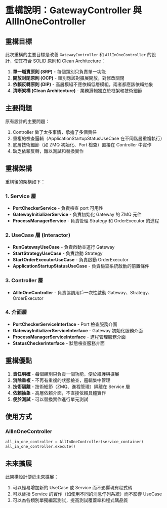 # 重構說明：GatewayController 與 AllInOneController

## 重構目標

此次重構的主要目標是改善 `GatewayController` 和 `AllInOneController` 的設計，使其符合 SOLID 原則和 Clean Architecture：

1. **單一職責原則 (SRP)** - 每個類別只負責單一功能
2. **開放封閉原則 (OCP)** - 類別應該對擴展開放，對修改關閉
3. **依賴反轉原則 (DIP)** - 高層模組不應依賴低層模組，兩者都應該依賴抽象
4. **清晰架構 (Clean Architecture)** - 業務邏輯獨立於框架和技術細節

## 主要問題

原有設計的主要問題：

1. Controller 做了太多事情，承擔了多個責任
2. 重複的檢查邏輯（ApplicationStartupStatusUseCase 在不同階層重複執行）
3. 底層技術細節（如 ZMQ 初始化、Port 檢查）直接在 Controller 中實作
4. 缺乏依賴反轉，難以測試和替換實作

## 重構架構

重構後的架構如下：

### 1. Service 層

- **PortCheckerService** - 負責檢查 port 可用性
- **GatewayInitializerService** - 負責初始化 Gateway 的 ZMQ 元件
- **ProcessManagerService** - 負責管理 Strategy 和 OrderExecutor 的進程

### 2. UseCase 層 (Interactor)

- **RunGatewayUseCase** - 負責啟動並運行 Gateway
- **StartStrategyUseCase** - 負責啟動 Strategy
- **StartOrderExecutorUseCase** - 負責啟動 OrderExecutor
- **ApplicationStartupStatusUseCase** - 負責檢查系統啟動的前置條件

### 3. Controller 層

- **AllInOneController** - 負責協調用戶一次性啟動 Gateway、Strategy、OrderExecutor

### 4. 介面層

- **PortCheckerServiceInterface** - Port 檢查服務介面
- **GatewayInitializerServiceInterface** - Gateway 初始化服務介面
- **ProcessManagerServiceInterface** - 進程管理服務介面
- **StatusCheckerInterface** - 狀態檢查服務介面

## 重構優點

1. **責任明確** - 每個類別只負責一個功能，便於維護與擴展
2. **消除重複** - 不再有重複的狀態檢查，邏輯集中管理
3. **技術隔離** - 技術細節（ZMQ、進程管理）隔離在 Service 層
4. **依賴抽象** - 高層依賴介面，不直接依賴具體實作
5. **便於測試** - 可以替換實作進行單元測試

## 使用方式

### AllInOneController

```python
all_in_one_controller = AllInOneController(service_container)
all_in_one_controller.execute()
```

## 未來擴展

此架構設計便於未來擴展：

1. 可以輕易增加新的 UseCase 或 Service 而不影響現有程式碼
2. 可以替換 Service 的實作（如使用不同的消息佇列系統）而不影響 UseCase
3. 可以為各類別單獨編寫測試，提高測試覆蓋率和程式碼品質